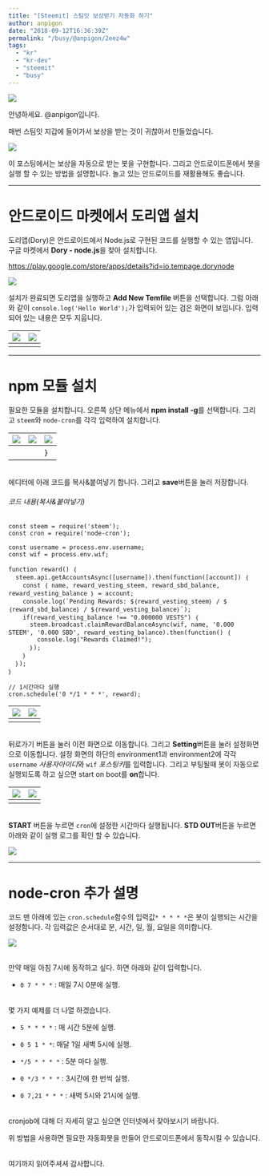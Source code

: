 ```yaml
---
title: "[Steemit] 스팀잇 보상받기 자동화 하기"
author: anpigon
date: "2018-09-12T16:36:39Z"
permalink: "/busy/@anpigon/2eez4w"
tags:
  - "kr"
  - "kr-dev"
  - "steemit"
  - "busy"
---
```

![](https://i.imgur.com/fZlyAHz.png)

안녕하세요. @anpigon입니다.

매번 스팀잇 지갑에 들어가서 보상을 받는 것이 귀찮아서 만들었습니다.

![](https://i.imgur.com/VSMIbZT.jpg)

이 포스팅에서는 보상을 자동으로 받는 봇을 구현합니다. 그리고 안드로이드폰에서 봇을 실행 할 수 있는 방법을 설명합니다. 놀고 있는 안드로이드를 재활용해도 좋습니다.

___

# 안드로이드 마켓에서 도리앱 설치

도리앱(Dory)은 안드로이드에서 Node.js로 구현된 코드를 실행할 수 있는 앱입니다. 구글 마켓에서 **Dory - node.js**을 찾아 설치합니다.

https://play.google.com/store/apps/details?id=io.tempage.dorynode

![](https://steemitimages.com/400x0/https://i.imgur.com/8nRWIHL.jpg)

설치가 완료되면 도리앱을 실행하고 **Add New Temfile** 버튼을 선택합니다. 그럼 아래와 같이 `console.log('Hello World');`가 입력되어 있는 검은 화면이 보입니다. 입력되어 있는 내용은 모두 지웁니다.

| ![](https://i.imgur.com/uJl6ckU.jpg) | ![](https://i.imgur.com/yzL40hG.jpg) |
|---|---|
|||

___

# npm 모듈 설치

필요한 모듈을 설치합니다. 오른쪽 상단 메뉴에서 **npm install -g**를 선택합니다. 그리고 `steem`와 `node-cron`를 각각 입력하여 설치합니다.

| ![](https://i.imgur.com/eQtfiwl.jpg) | ![](https://i.imgur.com/OYDWS9r.jpg) | ![](https://i.imgur.com/RHnk4fw.jpg) |
|---|---|---|
|||｝

<br>에디터에 아래 코드를 복사&붙여넣기 합니다. 그리고 **save**버튼을 눌러 저장합니다.

###### 코드 내용(복사&붙여넣기)

```
const steem = require('steem');
const cron = require('node-cron');

const username = process.env.username;
const wif = process.env.wif;

function reward() ｛
  steem.api.getAccountsAsync([username]).then(function([account]) ｛
    const ｛ name, reward_vesting_steem, reward_sbd_balance, reward_vesting_balance ｝ = account;
    console.log(`Pending Rewards: $｛reward_vesting_steem｝ / $｛reward_sbd_balance｝ / $｛reward_vesting_balance｝`);
    if(reward_vesting_balance !== "0.000000 VESTS") ｛
      steem.broadcast.claimRewardBalanceAsync(wif, name, '0.000 STEEM', '0.000 SBD', reward_vesting_balance).then(function() ｛
        console.log("Rewards Claimed!");
      ｝);
    ｝
  ｝);
｝

// 1시간마다 실행
cron.schedule('0 */1 * * *', reward);
```

| ![](https://i.imgur.com/aDSXlmE.jpg) | ![](https://i.imgur.com/dWytX8K.jpg) |
|---|---|
|||

<br>뒤로가기 버튼을 눌러 이전 화면으로 이동합니다. 그리고 **Setting**버튼을 눌러 설정화면으로 이동합니다. 설정 화면의 하단의 environment1과 environment2에 각각  `username` *사용자아이디*와 `wif` *포스팅키*를  입력합니다. 그리고 부팅될때 봇이 자동으로 실행되도록 하고 싶으면 start on boot를 **on**합니다.

| ![](https://i.imgur.com/2KBt70y.jpg) | ![](https://i.imgur.com/Lsgo2mR.jpg) |
|---|---|
|||

<br>**START** 버튼을 누르면 `cron`에 설정한 시간마다 실행됩니다. **STD OUT**버튼을 누르면 아래와 같이 실행 로그를 확인 할 수 있습니다.

![](https://i.imgur.com/4SONVwL.jpg)
___

# node-cron 추가 설명

코드 맨 아래에 있는 `cron.schedule`함수의 입력값`* * * * *`은 봇이 실행되는 시간을 설정함니다. 각 입력값은 순서대로 분, 시간, 일, 월, 요일을 의미합니다.

![](https://i.imgur.com/bM3pbq1.jpg)

<br>만약 매일 아침 7시에 동작하고 싶다. 하면 아래와 같이 입력합니다.

- `0 7 * * *` : 매일 7시 0분에 실행.

<br>몇 가지 예제를 더 나열 하겠습니다.

- `5 * * * *` : 매 시간 5분에 실행.

- `0 5 1 * *`: 매달 1일 새벽 5시에 실행.

- `*/5 * * * *` : 5분 마다 실행.

- `0 */3 * * *` : 3시간에 한 번씩 실행.

- `0 7,21 * * *` : 새벽 5시와 21시에 실행.

<br>cronjob에 대해 더 자세히 알고 싶으면 인터넷에서 찾아보시기 바랍니다.

위 방법을 사용하면 필요한 자동화봇을 만들어 안드로이드폰에서 동작시킬 수 있습니다.


<br>여기까지 읽어주셔셔 감사합니다.



